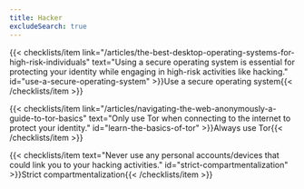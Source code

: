 ```yaml
---
title: Hacker
excludeSearch: true
---
```

{{< checklists/item link="/articles/the-best-desktop-operating-systems-for-high-risk-individuals" text="Using a secure operating system is essential for protecting your identity while engaging in high-risk activities like hacking." id="use-a-secure-operating-system" >}}Use a secure operating system{{< /checklists/item >}}

{{< checklists/item link="/articles/navigating-the-web-anonymously-a-guide-to-tor-basics" text="Only use Tor when connecting to the internet to protect your identity." id="learn-the-basics-of-tor" >}}Always use Tor{{< /checklists/item >}}

{{< checklists/item text="Never use any personal accounts/devices that could link you to your hacking activities." id="strict-compartmentalization" >}}Strict compartmentalization{{< /checklists/item >}}